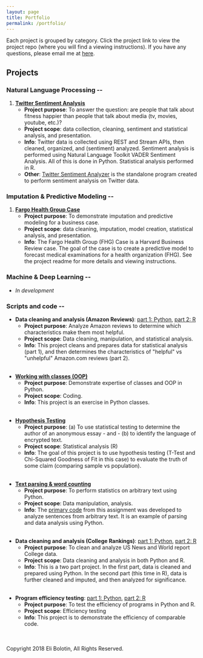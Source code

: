 ```yaml
---
layout: page
title: Portfolio
permalink: /portfolio/
---
```


Each project is grouped by category. Click the project link to view the project repo (where you will find a viewing instructions). If you have any questions, please email me at [here](mailto:ebolotin6.git@gmail.com).

## Projects

### Natural Language Processing --
<!-- 1. [**Twitter Sentiment Analysis**](https://github.com/ebolotin6/Twitter_Sentiment_Analysis/) -->
1. <a href="https://github.com/ebolotin6/Twitter_Sentiment_Analysis/" target="_blank"><strong>Twitter Sentiment Analysis</strong></a>
	* **Project purpose**: To answer the question: are people that talk about fitness happier than people that talk about media (tv, movies, youtube, etc.)?
	* **Project scope**: data collection, cleaning, sentiment and statistical analysis, and presentation.
	* **Info**: Twitter data is collected using REST and Stream APIs, then cleaned, organized, and (sentiment) analyzed. Sentiment analysis is performed using Natural Language Toolkit VADER Sentiment Analysis. All of this is done in Python. Statistical analysis performed in R. 
	* **Other**: [Twitter Sentiment Analyzer](https://github.com/ebolotin6/Twitter_Sentiment_Analyzer/) is the standalone program created to perform sentiment analysis on Twitter data.

### Imputation & Predictive Modeling --
<!-- 1. [**Fargo Health Group Case**](https://github.com/ebolotin6/Fargo_Health_Group_Case/) -->
1. <a href="https://github.com/ebolotin6/Fargo_Health_Group_Case/" target="_blank"><strong>Fargo Health Group Case</strong></a>
	* **Project purpose**: To demonstrate imputation and predictive modeling for a business case.
	* **Project scope**: data cleaning, imputation, model creation, statistical analysis, and presentation.
	* **Info**: The Fargo Health Group (FHG) Case is a Harvard Business Review case. The goal of the case is to create a predictive model to forecast medical examinations for a health organization (FHG). See the project readme for more details and viewing instructions.

### Machine & Deep Learning -- 

* *In development*

### Scripts and code --
<!-- * **Data cleaning and analysis (Amazon Reviews)**: [part 1: Python](https://github.com/ebolotin6/UW_Assignments/blob/master/assignment_11/assignment11_python.ipynb), [part 2: R](https://github.com/ebolotin6/UW_Assignments/blob/master/assignment_11/assignment11_R.pdf) -->
* **Data cleaning and analysis (Amazon Reviews)**: <a href="https://github.com/ebolotin6/UW_Assignments/blob/master/assignment_11/assignment11_python.ipynb" target="_blank">part 1: Python</a>, <a href="https://github.com/ebolotin6/UW_Assignments/blob/master/assignment_11/assignment11_R.pdf" target="_blank">part 2: R</a>
	* **Project purpose**: Analyze Amazon reviews to determine which characteristics make them most helpful.
	* **Project scope**: Data cleaning, manipulation, and statistical analysis.
	* **Info**:	This project cleans and prepares data for statistical analysis (part 1), and then determines the characteristics of "helpful" vs "unhelpful" Amazon.com reviews (part 2).
<br /><br />
<!-- * [**Working with classes (OOP)**](https://github.com/ebolotin6/UW_Assignments/blob/master/assignment_12/assignment12_python.ipynb) -->
* <a href="https://github.com/ebolotin6/UW_Assignments/blob/master/assignment_12/assignment12_python.ipynb" target="_blank"><strong>Working with classes (OOP)</strong></a>
	* **Project purpose**: Demonstrate expertise of classes and OOP in Python.
	* **Project scope**: Coding.
	* **Info**:	This project is an exercise in Python classes.
<br /><br />
<!-- * [**Hypothesis Testing**](https://github.com/ebolotin6/UW_Assignments/blob/master/assignment_8/Assignment_8_R.pdf) -->
* <a href="https://github.com/ebolotin6/UW_Assignments/blob/master/assignment_8/Assignment_8_R.pdf" target="_blank"><strong>Hypothesis Testing</strong></a>
	* **Project purpose**: (a) To use statistical testing to determine the author of an anonymous essay - and - (b) to identify the language of encrypted text.
	* **Project scope**: Statistical analysis (R)
	* **Info**: The goal of this project is to use hypothesis testing (T-Test and Chi-Squared Goodness of Fit in this case) to evaluate the truth of some claim (comparing sample vs population).
<br /><br />
<!-- * [**Text parsing & word counting**](https://github.com/ebolotin6/UW_Assignments/blob/master/assignment_7/assignment7_python.ipynb) -->
* <a href="https://github.com/ebolotin6/UW_Assignments/blob/master/assignment_7/assignment7_python.ipynb" target="_blank"><strong>Text parsing & word counting</strong></a>
	* **Project purpose**: To perform statistics on arbitrary text using Python.
	* **Project scope**: Data manipulation, analysis.
	* **Info**: The <a href="https://github.com/ebolotin6/UW_Assignments/blob/master/assignment_7/WordLength_Calc_v2.py" target="_blank">primary code</a> from this assignment was developed to analyze sentences from arbitrary text. It is an example of parsing and data analysis using Python.
<br /><br />
<!-- * **Data cleaning and analysis (College Rankings)**: [part 1: Python](https://github.com/ebolotin6/UW_Assignments/blob/master/assignment_9/assignment9_python.ipynb), [part 2: R](https://github.com/ebolotin6/UW_Assignments/blob/master/assignment_9/assignment9_R.pdf) -->
* **Data cleaning and analysis (College Rankings)**: <a href="https://github.com/ebolotin6/UW_Assignments/blob/master/assignment_9/assignment9_python.ipynb" target="_blank">part 1: Python</a>, <a href="https://github.com/ebolotin6/UW_Assignments/blob/master/assignment_9/assignment9_R.pdf" target="_blank">part 2: R</a>
	* **Project purpose**: To clean and analyze US News and World report College data.
	* **Project scope**: Data cleaning and analysis in both Python and R.
	* **Info**: This is a two part project. In the first part, data is cleaned and prepared using Python. In the second part (this time in R), data is further cleaned and imputed, and then analyzed for significance.
<br /><br />
<!-- * **Program efficiency testing**: [part 1: Python](https://github.com/ebolotin6/UW_Assignments/blob/master/assignment_10/assignment10_python.ipynb), [part 2: R](https://github.com/ebolotin6/UW_Assignments/blob/master/assignment_10/Assignment_10_R.pdf) -->
* **Program efficiency testing**: <a href="https://github.com/ebolotin6/UW_Assignments/blob/master/assignment_10/assignment10_python.ipynb" target="_blank">part 1: Python</a>, <a href="https://github.com/ebolotin6/UW_Assignments/blob/master/assignment_10/Assignment_10_R.pdf" target="_blank">part 2: R</a>
	* **Project purpose**: To test the efficiency of programs in Python and R.
	* **Project scope**: Efficiency testing
	* **Info**: This project is to demonstrate the efficiency of comparable code.

<br /><br />
Copyright 2018 Eli Bolotin, All Rights Reserved.